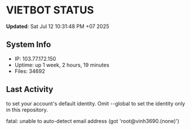 # VIETBOT STATUS
**Updated**: Sat Jul 12 10:31:48 PM +07 2025

## System Info
- IP: 103.77.172.150
- Uptime: up 1 week, 2 hours, 19 minutes
- Files: 34692

## Last Activity

to set your account's default identity.
Omit --global to set the identity only in this repository.

fatal: unable to auto-detect email address (got 'root@vinh3690.(none)')
